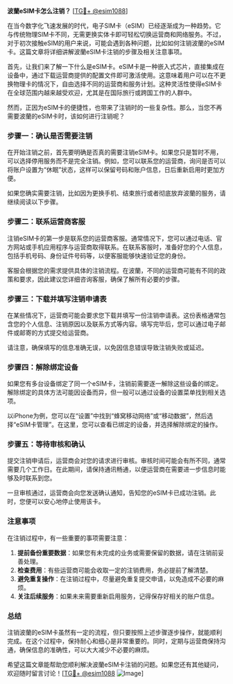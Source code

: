 **波蘭eSIM卡怎么注销？** [[TG💪+ @esim1088](https://t.me/s/esim1088)]

在当今数字化飞速发展的时代，电子SIM卡（eSIM）已经逐渐成为一种趋势。它与传统物理SIM卡不同，无需更换实体卡即可轻松切换运营商和网络服务。不过，对于初次接触eSIM的用户来说，可能会遇到各种问题，比如如何注销波蘭的eSIM卡。这篇文章将详细讲解波蘭eSIM卡注销的步骤及相关注意事项。

首先，让我们来了解一下什么是eSIM卡。eSIM卡是一种嵌入式芯片，直接集成在设备中，通过下载运营商提供的配置文件即可激活使用。这意味着用户可以在不更换物理卡的情况下，自由选择不同的运营商和服务计划。这种灵活性使得eSIM卡在全球范围内越来越受欢迎，尤其是在国际旅行或跨国工作的人群中。

然而，正因为eSIM卡的便捷性，也带来了注销时的一些复杂性。那么，当您不再需要波蘭的eSIM卡时，该如何进行注销呢？

### 步骤一：确认是否需要注销

在开始注销之前，首先要明确是否真的需要注销eSIM卡。如果您只是暂时不用，可以选择停用服务而不是完全注销。例如，您可以联系您的运营商，询问是否可以将账户设置为“休眠”状态，这样可以保留号码和账户信息，日后重新启用时更加方便。

如果您确实需要注销，比如因为更换手机、结束旅行或者彻底放弃波蘭的服务，请继续阅读以下步骤。

### 步骤二：联系运营商客服

注销eSIM卡的第一步是联系您的运营商客服。通常情况下，您可以通过电话、官方网站或手机应用程序与运营商取得联系。在联系客服时，准备好您的个人信息，包括手机号码、身份证件号码等，以便客服能够快速验证您的身份。

客服会根据您的需求提供具体的注销流程。在波蘭，不同的运营商可能有不同的政策和要求，因此建议您详细咨询客服，确保了解所有必要的步骤。

### 步骤三：下载并填写注销申请表

在某些情况下，运营商可能会要求您下载并填写一份注销申请表。这份表格通常包含您的个人信息、注销原因以及联系方式等内容。填写完毕后，您可以通过电子邮件或邮寄的方式提交给运营商。

请注意，确保填写的信息准确无误，以免因信息错误导致注销失败或延迟。

### 步骤四：解除绑定设备

如果您有多台设备绑定了同一个eSIM卡，注销前需要逐一解除这些设备的绑定。解除绑定的具体方法可能因设备而异，但一般可以通过设备的设置菜单找到相关选项。

以iPhone为例，您可以在“设置”中找到“蜂窝移动网络”或“移动数据”，然后选择“eSIM卡管理”。在这里，您可以查看已绑定的设备，并选择解除绑定的操作。

### 步骤五：等待审核和确认

提交注销申请后，运营商会对您的请求进行审核。审核时间可能会有所不同，通常需要几个工作日。在此期间，请保持通讯畅通，以便运营商在需要进一步信息时能够及时联系到您。

一旦审核通过，运营商会向您发送确认通知，告知您的eSIM卡已成功注销。此时，您便可以安心地停止使用该卡。

### 注意事项

在注销过程中，有一些重要的事项需要注意：

1. **提前备份重要数据**：如果您有未完成的业务或需要保留的数据，请在注销前妥善处理。
2. **检查费用**：有些运营商可能会收取一定的注销费用，务必提前了解清楚。
3. **避免重复操作**：在注销过程中，尽量避免重复提交申请，以免造成不必要的麻烦。
4. **关注后续服务**：如果未来需要重新启用服务，记得保存好相关的账户信息。

### 总结

注销波蘭的eSIM卡虽然有一定的流程，但只要按照上述步骤逐步操作，就能顺利完成。在这个过程中，保持耐心和细心是非常重要的。同时，定期与运营商保持沟通，确保信息的准确性，可以大大减少不必要的麻烦。

希望这篇文章能帮助您顺利解决波蘭eSIM卡注销的问题。如果您还有其他疑问，欢迎随时留言讨论！[[TG💪+ @esim1088](https://t.me/s/esim1088) ![Image](https://i.postimg.cc/4NQfJmqS/Snipaste-2025-05-13-00-14-12.png)]
